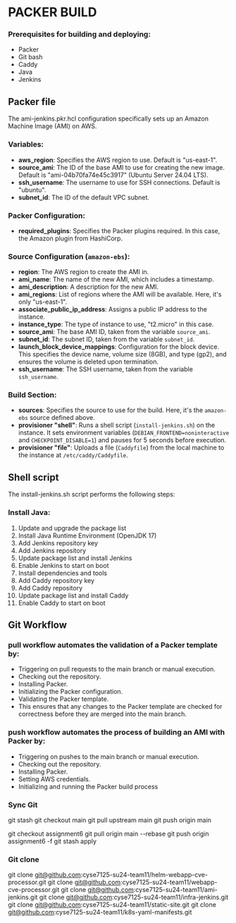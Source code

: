 # PACKER BUILD

###   Prerequisites for building and deploying:

- Packer
- Git bash
- Caddy
- Java
- Jenkins


## Packer file

The ami-jenkins.pkr.hcl configuration specifically sets up an Amazon Machine Image (AMI) on AWS.

### Variables:
- **aws_region**: Specifies the AWS region to use. Default is "us-east-1".
- **source_ami**: The ID of the base AMI to use for creating the new image. Default is "ami-04b70fa74e45c3917" (Ubuntu Server 24.04 LTS).
- **ssh_username**: The username to use for SSH connections. Default is "ubuntu".
- **subnet_id**: The ID of the default VPC subnet.

### Packer Configuration:
- **required_plugins**: Specifies the Packer plugins required. In this case, the Amazon plugin from HashiCorp.
  
### Source Configuration (`amazon-ebs`):
- **region**: The AWS region to create the AMI in.
- **ami_name**: The name of the new AMI, which includes a timestamp.
- **ami_description**: A description for the new AMI.
- **ami_regions**: List of regions where the AMI will be available. Here, it's only "us-east-1".
- **associate_public_ip_address**: Assigns a public IP address to the instance.
- **instance_type**: The type of instance to use, "t2.micro" in this case.
- **source_ami**: The base AMI ID, taken from the variable `source_ami`.
- **subnet_id**: The subnet ID, taken from the variable `subnet_id`.
- **launch_block_device_mappings**: Configuration for the block device. This specifies the device name, volume size (8GB), and type (gp2), and ensures the volume is deleted upon termination.
- **ssh_username**: The SSH username, taken from the variable `ssh_username`.

### Build Section:
- **sources**: Specifies the source to use for the build. Here, it's the `amazon-ebs` source defined above.
- **provisioner "shell"**: Runs a shell script (`install-jenkins.sh`) on the instance. It sets environment variables (`DEBIAN_FRONTEND=noninteractive` and `CHECKPOINT_DISABLE=1`) and pauses for 5 seconds before execution.
- **provisioner "file"**: Uploads a file (`Caddyfile`) from the local machine to the instance at `/etc/caddy/Caddyfile`.

## Shell script

The install-jenkins.sh script performs the following steps:

### Install Java:

1. Update and upgrade the package list
2. Install Java Runtime Environment (OpenJDK 17)
3. Add Jenkins repository key
4. Add Jenkins repository
5. Update package list and install Jenkins
6. Enable Jenkins to start on boot
7. Install dependencies and tools
8. Add Caddy repository key
9. Add Caddy repository
10. Update package list and install Caddy
11. Enable Caddy to start on boot


## Git Workflow

### pull workflow automates the validation of a Packer template by:

- Triggering on pull requests to the main branch or manual execution.
- Checking out the repository.
- Installing Packer.
- Initializing the Packer configuration.
- Validating the Packer template.
- This ensures that any changes to the Packer template are checked for correctness before they are merged into the main branch.


### push workflow automates the process of building an AMI with Packer by:

- Triggering on pushes to the main branch or manual execution.
- Checking out the repository.
- Installing Packer.
- Setting AWS credentials.
- Initializing and running the Packer build process


### Sync Git

git stash
git checkout main
git pull upstream main
git push origin main


git checkout assignment6
git pull origin main --rebase
git push origin assignment6 -f
git stash apply

###  Git clone
git clone git@github.com:cyse7125-su24-team11/helm-webapp-cve-processor.git
git clone git@github.com:cyse7125-su24-team11/webapp-cve-processor.git
git clone git@github.com:cyse7125-su24-team11/ami-jenkins.git
git clone git@github.com:cyse7125-su24-team11/infra-jenkins.git
git clone git@github.com:cyse7125-su24-team11/static-site.git
git clone git@github.com:cyse7125-su24-team11/k8s-yaml-manifests.git
